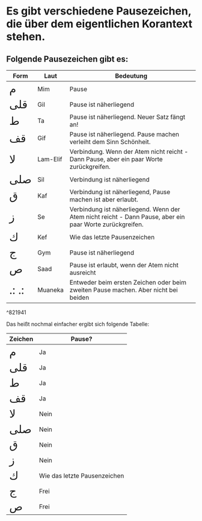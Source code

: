 # Es gibt verschiedene Pausezeichen, die über dem eigentlichen Korantext stehen.
## Folgende Pausezeichen gibt es:

| Form | Laut | Bedeutung |
| --- | --- | --- |
| <span style="font-size: 22pt">م</span> | Mim | Pause |
| <span style="font-size: 22pt">قلى</span> | Gil | Pause ist näherliegend |
| <span style="font-size: 22pt">ط</span> | Ta | Pause ist näherliegend. Neuer Satz fängt an! |
| <span style="font-size: 22pt">ﻗﻒ</span> | Gif | Pause ist näherliegend. Pause machen verleiht dem Sinn Schönheit. |
| <span style="font-size: 22pt">ﻻ</span> | Lam-Elif | Verbindung. Wenn der Atem nicht reicht - Dann Pause, aber ein paar Worte zurückgreifen. |
| <span style="font-size: 22pt">صلى</span> | Sil | Verbindung ist näherliegend |
| <span style="font-size: 22pt">ق</span> | Kaf | Verbindung ist näherliegend, Pause machen ist aber erlaubt. |
| <span style="font-size: 22pt">ز</span> | Se | Verbindung ist näherliegend. Wenn der Atem nicht reicht - Dann Pause, aber ein paar Worte zurückgreifen. |
| <span style="font-size: 22pt">ك</span> | Kef | Wie das letzte Pausenzeichen |
| <span style="font-size: 22pt">ج</span> | Gym | Pause ist näherliegend |
| <span style="font-size: 22pt">ص</span> | Saad | Pause ist erlaubt, wenn der Atem nicht ausreicht |
| <span style="font-size: 22pt">.: .:</span> | Muaneka | Entweder beim ersten Zeichen oder beim zweiten Pause machen. Aber nicht bei beiden |

^821941

Das heißt nochmal einfacher ergibt sich folgende Tabelle:

| Zeichen | Pause? |
| --- | --- |
| <span style="font-size: 22pt">م</span> | Ja |
| <span style="font-size: 22pt">قلى</span> | Ja |
| <span style="font-size: 22pt">ط</span> | Ja |
| <span style="font-size: 22pt">ﻗﻒ</span> | Ja |
| <span style="font-size: 22pt">ﻻ</span> | Nein |
| <span style="font-size: 22pt">صلى</span> | Nein |
| <span style="font-size: 22pt">ق</span> | Nein 
| <span style="font-size: 22pt">ز</span> | Nein |
| <span style="font-size: 22pt">ك</span> | Wie das letzte Pausenzeichen |
| <span style="font-size: 22pt">ج</span> | Frei |
| <span style="font-size: 22pt">ص</span> | Frei |
